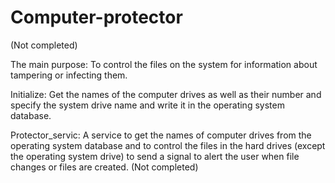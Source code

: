 # Computer-protector
(Not completed)

The main purpose: To control the files on the system for information about tampering or infecting them.

Initialize: Get the names of the computer drives as well as their number and specify the system drive name and write it in the operating system database.

Protector_servic: A service to get the names of computer drives from the operating system database and to control the files in the hard drives (except the operating system drive) to send a signal to alert the user when file changes or files are created. (Not completed)
